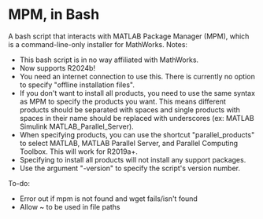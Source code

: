 # MPM, in Bash
A bash script that interacts with MATLAB Package Manager (MPM), which is a command-line-only installer for MathWorks.
Notes:
- This bash script is in no way affiliated with MathWorks.
- Now supports R2024b!
- You need an internet connection to use this. There is currently no option to specify "offline installation files".
- If you don't want to install all products, you need to use the same syntax as MPM to specify the products you want. This means different products should be separated with spaces and single products with spaces in their name should be replaced with underscores (ex: MATLAB Simulink MATLAB_Parallel_Server).
- When specifying products, you can use the shortcut "parallel_products" to select MATLAB, MATLAB Parallel Server, and Parallel Computing Toolbox. This will work for R2019a+.
- Specifying to install all products will not install any support packages.
- Use the argument "-version" to specify the script's version number.

To-do:
- Error out if mpm is not found and wget fails/isn't found
- Allow ~ to be used in file paths
